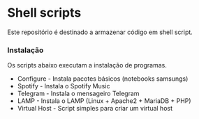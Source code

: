 # Shell scripts

Este repositório é destinado a armazenar código em shell script.

### Instalação

Os scripts abaixo executam a instalação de programas.

* Configure - Instala pacotes básicos (notebooks samsungs)
* Spotify - Instala o Spotify Music
* Telegram - Instala o mensageiro Telegram
* LAMP - Instala o LAMP (Linux + Apache2 + MariaDB + PHP)
* Virtual Host - Script simples para criar um virtual host
